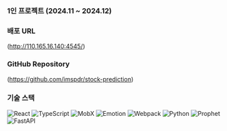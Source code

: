 ### 1인 프로젝트 (2024.11 ~ 2024.12)

### 배포 URL

(http://110.165.16.140:4545/)

### GitHub Repository

(https://github.com/imspdr/stock-prediction)

### 기술 스택

![React](https://img.shields.io/badge/React-61DAFB?style=for-the-badge&logo=react&logoColor=white) ![TypeScript](https://img.shields.io/badge/TypeScript-3178C6?style=for-the-badge&logo=typescript&logoColor=white) ![MobX](https://img.shields.io/badge/MobX-FF9955?style=for-the-badge&logo=mobx&logoColor=white) ![Emotion](https://img.shields.io/badge/Emotion-FF005C?style=for-the-badge&logo=emotion&logoColor=white) ![Webpack](https://img.shields.io/badge/Webpack-8DD6F9?style=for-the-badge&logo=webpack&logoColor=white) ![Python](https://img.shields.io/badge/Python-3776AB?style=for-the-badge&logo=python&logoColor=white) ![Prophet](https://img.shields.io/badge/Prophet-FF5F5F?style=for-the-badge&logo=prophet&logoColor=white) ![FastAPI](https://img.shields.io/badge/FastAPI-009688?style=for-the-badge&logo=fastapi&logoColor=white)
